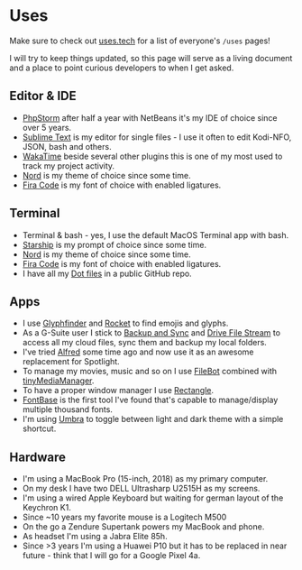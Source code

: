 # Uses

Make sure to check out [uses.tech](https://uses.tech) for a list of everyone's `/uses` pages!

I will try to keep things updated, so this page will serve as a living document and a place to point curious developers to when I get asked.

## Editor & IDE

- [PhpStorm](https://www.jetbrains.com/phpstorm) after half a year with NetBeans it's my IDE of choice since over 5 years.
- [Sublime Text](https://www.sublimetext.com/) is my editor for single files - I use it often to edit Kodi-NFO, JSON, bash and others.
- [WakaTime](https://wakatime.com/) beside several other plugins this is one of my most used to track my project activity.
- [Nord](https://www.nordtheme.com/) is my theme of choice since some time.
- [Fira Code](https://github.com/tonsky/FiraCode) is my font of choice with enabled ligatures.

## Terminal

- Terminal & bash - yes, I use the default MacOS Terminal app with bash.
- [Starship](https://starship.rs/) is my prompt of choice since some time.
- [Nord](https://www.nordtheme.com/) is my theme of choice since some time.
- [Fira Code](https://github.com/tonsky/FiraCode) is my font of choice with enabled ligatures.
- I have all my [Dot files](https://github.com/Gummibeer/dotfiles) in a public GitHub repo.

## Apps

- I use [Glyphfinder](https://www.glyphfinder.com/) and [Rocket](http://matthewpalmer.net/rocket/) to find emojis and glyphs.
- As a G-Suite user I stick to [Backup and Sync](https://www.google.com/intl/en_ALL/drive/download/backup-and-sync/) and [Drive File Stream](https://support.google.com/a/answer/7491144) to access all my cloud files, sync them and backup my local folders.
- I've tried [Alfred](https://www.alfredapp.com/) some time ago and now use it as an awesome replacement for Spotlight.
- To manage my movies, music and so on I use [FileBot](https://www.filebot.net/) combined with [tinyMediaManager](https://www.tinymediamanager.org/).
- To have a proper window manager I use [Rectangle](https://rectangleapp.com/).
- [FontBase](https://fontba.se/) is the first tool I've found that's capable to manage/display multiple thousand fonts.
- I'm using [Umbra](https://umbra.replay.software/) to toggle between light and dark theme with a simple shortcut.

## Hardware

- I'm using a MacBook Pro (15-inch, 2018) as my primary computer.
- On my desk I have two DELL Ultrasharp U2515H as my screens.
- I'm using a wired Apple Keyboard but waiting for german layout of the Keychron K1.
- Since ~10 years my favorite mouse is a Logitech M500
- On the go a Zendure Supertank powers my MacBook and phone.
- As headset I'm using a Jabra Elite 85h.
- Since >3 years I'm using a Huawei P10 but it has to be replaced in near future - think that I will go for a Google Pixel 4a.
